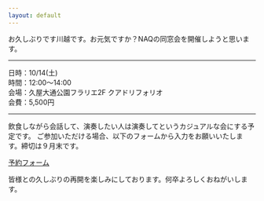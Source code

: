 ```yaml
---
layout: default
---
```


お久しぶりです川越です。お元気ですか？NAQの同窓会を開催しようと思います。  

---

日時：10/14(土)  
時間：12:00～14:00  
会場：久屋大通公園フラリエ2F クアドリフォリオ  
会費：5,500円  

---

飲食しながら会話して、演奏したい人は演奏してというカジュアルな会にする予定です。
ご参加いただける場合、以下のフォームから入力をお願いいたします。締切は９月末です。

[予約フォーム](https://forms.gle/NMnngwS8Bj4VrPcN9)

皆様との久しぶりの再開を楽しみにしております。何卒よろしくおねがいします。
